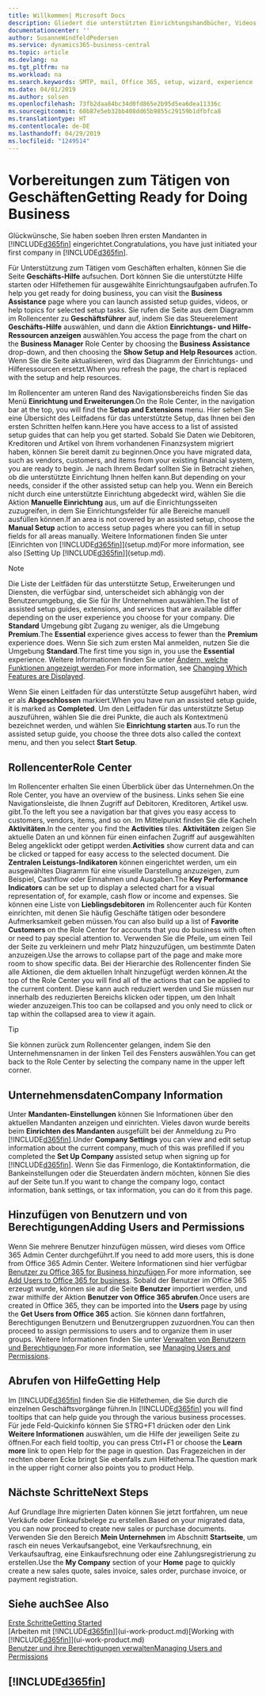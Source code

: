 ```yaml
---
title: Willkommen| Microsoft Docs
description: Gliedert die unterstützten Einrichtungshandbücher, Videos, Hilfethemen, Seiten, die sie verwenden, um Business Central zu nutzen.
documentationcenter: ''
author: SusanneWindfeldPedersen
ms.service: dynamics365-business-central
ms.topic: article
ms.devlang: na
ms.tgt_pltfrm: na
ms.workload: na
ms.search.keywords: SMTP, mail, Office 365, setup, wizard, experience
ms.date: 04/01/2019
ms.author: solsen
ms.openlocfilehash: 73fb2daa84bc34d0fd865e2b95d5ea6dea11336c
ms.sourcegitcommit: 60b87e5eb32bb408dd65b9855c29159b1dfbfca8
ms.translationtype: HT
ms.contentlocale: de-DE
ms.lasthandoff: 04/29/2019
ms.locfileid: "1249514"
---
```

# <a name="getting-ready-for-doing-business"></a><span data-ttu-id="dbdf9-103">Vorbereitungen zum Tätigen von Geschäften</span><span class="sxs-lookup"><span data-stu-id="dbdf9-103">Getting Ready for Doing Business</span></span>
<span data-ttu-id="dbdf9-104">Glückwünsche, Sie haben soeben Ihren ersten Mandanten in [!INCLUDE[d365fin](includes/d365fin_md.md)]  eingerichtet.</span><span class="sxs-lookup"><span data-stu-id="dbdf9-104">Congratulations, you have just initiated your first company in [!INCLUDE[d365fin](includes/d365fin_md.md)].</span></span>

<span data-ttu-id="dbdf9-105">Für Unterstützung zum Tätigen vom Geschäften erhalten, können Sie die Seite **Geschäfts-Hilfe** aufsuchen. Dort können Sie die unterstützte Hilfe starten oder Hilfethemen für ausgewählte Einrichtungsaufgaben aufrufen.</span><span class="sxs-lookup"><span data-stu-id="dbdf9-105">To help you get ready for doing business, you can visit the **Business Assistance** page where you can launch assisted setup guides, videos, or help topics for selected setup tasks.</span></span> <span data-ttu-id="dbdf9-106">Sie rufen die Seite aus dem Diagramm im Rollencenter zu **Geschäftsführer** auf, indem Sie das Steuerelement **Geschäfts-Hilfe** auswählen, und dann die Aktion **Einrichtungs- und Hilfe-Ressourcen anzeigen** auswählen.</span><span class="sxs-lookup"><span data-stu-id="dbdf9-106">You access the page from the chart on the **Business Manager** Role Center by choosing the **Business Assistance** drop-down, and then choosing the **Show Setup and Help Resources** action.</span></span> <span data-ttu-id="dbdf9-107">Wenn Sie die Seite aktualisieren, wird das Diagramm der Einrichtungs- und Hilferessourcen ersetzt.</span><span class="sxs-lookup"><span data-stu-id="dbdf9-107">When you refresh the page, the chart is replaced with the setup and help resources.</span></span>

<span data-ttu-id="dbdf9-108">Im Rollencenter am unteren Rand des Navigationsbereichs finden Sie das Menü **Einrichtung und Erweiterungen**.</span><span class="sxs-lookup"><span data-stu-id="dbdf9-108">On the Role Center, in the navigation bar at the top, you will find the **Setup and Extensions** menu.</span></span> <span data-ttu-id="dbdf9-109">Hier sehen Sie eine Übersicht des Leitfadens für das unterstützte Setup, das Ihnen bei den ersten Schritten helfen kann.</span><span class="sxs-lookup"><span data-stu-id="dbdf9-109">Here you have access to a list of assisted setup guides that can help you get started.</span></span> <span data-ttu-id="dbdf9-110">Sobald Sie Daten wie Debitoren, Kreditoren und Artikel von Ihrem vorhandenen Finanzsystem migriert haben, können Sie bereit damit zu beginnen.</span><span class="sxs-lookup"><span data-stu-id="dbdf9-110">Once you have migrated data, such as vendors, customers, and items from your existing financial system, you are ready to begin.</span></span> <span data-ttu-id="dbdf9-111">Je nach Ihrem Bedarf sollten Sie in Betracht ziehen, ob die unterstützte Einrichtung Ihnen helfen kann.</span><span class="sxs-lookup"><span data-stu-id="dbdf9-111">But depending on your needs, consider if the other assisted setup can help you.</span></span> <span data-ttu-id="dbdf9-112">Wenn ein Bereich nicht durch eine unterstützte Einrichtung abgedeckt wird, wählen Sie die Aktion **Manuelle Einrichtung** aus, um auf die Einrichtungsseiten zuzugreifen, in dem Sie Einrichtungsfelder für alle Bereiche manuell ausfüllen können.</span><span class="sxs-lookup"><span data-stu-id="dbdf9-112">If an area is not covered by an assisted setup, choose the **Manual Setup** action to access setup pages where you can fill in setup fields for all areas manually.</span></span> <span data-ttu-id="dbdf9-113">Weitere Informationen finden Sie unter [Einrichten von [!INCLUDE[d365fin](includes/d365fin_md.md)]](setup.md)</span><span class="sxs-lookup"><span data-stu-id="dbdf9-113">For more information, see also [Setting Up [!INCLUDE[d365fin](includes/d365fin_md.md)]](setup.md).</span></span>

> [!NOTE]  
>   <span data-ttu-id="dbdf9-114">Die Liste der Leitfäden für das unterstützte Setup, Erweiterungen und Diensten, die verfügbar sind, unterscheidet sich abhängig von der Benutzerumgebung, die Sie für Ihr Unternehmen auswählen.</span><span class="sxs-lookup"><span data-stu-id="dbdf9-114">The list of assisted setup guides, extensions, and services that are available differ depending on the user experience you choose for your company.</span></span> <span data-ttu-id="dbdf9-115">Die **Standard** Umgebung gibt Zugang zu weniger, als die Umgebung **Premium**.</span><span class="sxs-lookup"><span data-stu-id="dbdf9-115">The **Essential** experience gives access to fewer than the **Premium** experience does.</span></span> <span data-ttu-id="dbdf9-116">Wenn Sie sich zum ersten Mal anmelden, nutzen Sie die Umgebung **Standard**.</span><span class="sxs-lookup"><span data-stu-id="dbdf9-116">The first time you sign in, you use the **Essential** experience.</span></span> <span data-ttu-id="dbdf9-117">Weitere Informationen finden Sie unter [Ändern, welche Funktionen angezeigt werden](ui-experiences.md).</span><span class="sxs-lookup"><span data-stu-id="dbdf9-117">For more information, see [Changing Which Features are Displayed](ui-experiences.md).</span></span>

<span data-ttu-id="dbdf9-118">Wenn Sie einen Leitfaden für das unterstützte Setup ausgeführt haben, wird er als **Abgeschlossen** markiert.</span><span class="sxs-lookup"><span data-stu-id="dbdf9-118">When you have run an assisted setup guide, it is marked as **Completed**.</span></span> <span data-ttu-id="dbdf9-119">Um den Leitfaden für das unterstützte Setup auszuführen, wählen Sie die drei Punkte, die auch als Kontextmenü bezeichnet werden, und wählen Sie **Einrichtung starten** aus.</span><span class="sxs-lookup"><span data-stu-id="dbdf9-119">To run the assisted setup guide, you choose the three dots also called the context menu, and then you select **Start Setup**.</span></span>

## <a name="role-center"></a><span data-ttu-id="dbdf9-120">Rollencenter</span><span class="sxs-lookup"><span data-stu-id="dbdf9-120">Role Center</span></span>
<span data-ttu-id="dbdf9-121">Im Rollencenter erhalten Sie einen Überblick über das Unternehmen.</span><span class="sxs-lookup"><span data-stu-id="dbdf9-121">On the Role Center, you have an overview of the business.</span></span> <span data-ttu-id="dbdf9-122">Links sehen Sie eine Navigationsleiste, die Ihnen Zugriff auf Debitoren, Kreditoren, Artikel usw. gibt.</span><span class="sxs-lookup"><span data-stu-id="dbdf9-122">To the left you see a navigation bar that gives you easy access to customers, vendors, items, and so on.</span></span> <span data-ttu-id="dbdf9-123">Im Mittelpunkt finden Sie die Kacheln **Aktivitäten**.</span><span class="sxs-lookup"><span data-stu-id="dbdf9-123">In the center you find the **Activities** tiles.</span></span> <span data-ttu-id="dbdf9-124">**Aktivitäten** zeigen Sie aktuelle Daten an und können für einen einfachen Zugriff auf ausgewählten Beleg angeklickt oder getippt werden.</span><span class="sxs-lookup"><span data-stu-id="dbdf9-124">**Activities** show current data and can be clicked or tapped for easy access to the selected document.</span></span> <span data-ttu-id="dbdf9-125">Die **Zentralen Leistungs-Indikatoren** können eingerichtet werden, um ein ausgewähltes Diagramm für eine visuelle Darstellung anzuzeigen, zum Beispiel, Cashflow oder Einnahmen und Ausgaben.</span><span class="sxs-lookup"><span data-stu-id="dbdf9-125">The **Key Performance Indicators** can be set up to display a selected chart for a visual representation of, for example, cash flow or income and expenses.</span></span> <span data-ttu-id="dbdf9-126">Sie können eine Liste von **Lieblingsdebitoren** im Rollencenter auch für Konten einrichten, mit denen Sie häufig Geschäfte tätigen oder besondere Aufmerksamkeit geben müssen.</span><span class="sxs-lookup"><span data-stu-id="dbdf9-126">You can also build up a list of **Favorite Customers** on the Role Center for accounts that you do business with often or need to pay special attention to.</span></span>
<span data-ttu-id="dbdf9-127">Verwenden Sie die Pfeile, um einen Teil der Seite zu verkleinern und mehr Platz hinzuzufügen, um bestimmte Daten anzuzeigen.</span><span class="sxs-lookup"><span data-stu-id="dbdf9-127">Use the arrows to collapse part of the page and make more room to show specific data.</span></span> <span data-ttu-id="dbdf9-128">Bei der Hierarchie des Rollencenter finden Sie alle Aktionen, die dem aktuellen Inhalt hinzugefügt werden können.</span><span class="sxs-lookup"><span data-stu-id="dbdf9-128">At the top of the Role Center you will find all of the actions that can be applied to the current content.</span></span> <span data-ttu-id="dbdf9-129">Diese kann auch reduziert werden und Sie müssen nur innerhalb des reduzierten Bereichs klicken oder tippen, um den Inhalt wieder anzuzeigen.</span><span class="sxs-lookup"><span data-stu-id="dbdf9-129">This too can be collapsed and you only need to click or tap within the collapsed area to view it again.</span></span>

> [!TIP]  
> <span data-ttu-id="dbdf9-130">Sie können zurück zum Rollencenter gelangen, indem Sie den Unternehmensnamen in der linken Teil des Fensters auswählen.</span><span class="sxs-lookup"><span data-stu-id="dbdf9-130">You can get back to the Role Center by selecting the company name in the upper left corner.</span></span>

## <a name="company-information"></a><span data-ttu-id="dbdf9-131">Unternehmensdaten</span><span class="sxs-lookup"><span data-stu-id="dbdf9-131">Company Information</span></span>
<span data-ttu-id="dbdf9-132">Unter **Mandanten-Einstellungen** können Sie Informationen über den aktuellen Mandanten anzeigen und einrichten. Vieles davon wurde bereits beim **Einrichten des Mandanten** ausgefüllt bei der Anmeldung zu Pro [!INCLUDE[d365fin](includes/d365fin_md.md)].</span><span class="sxs-lookup"><span data-stu-id="dbdf9-132">Under **Company Settings** you can view and edit setup information about the current company, much of this was prefilled if you completed the **Set Up Company** assisted setup when signing up for [!INCLUDE[d365fin](includes/d365fin_md.md)].</span></span> <span data-ttu-id="dbdf9-133">Wenn Sie das Firmenlogo, die Kontaktinformation, die Bankeinstellungen oder die Steuerdaten ändern möchten, können Sie dies auf der Seite tun.</span><span class="sxs-lookup"><span data-stu-id="dbdf9-133">If you want to change the company logo, contact information, bank settings, or tax information, you can do it from this page.</span></span>    

## <a name="adding-users-and-permissions"></a><span data-ttu-id="dbdf9-134">Hinzufügen von Benutzern und von Berechtigungen</span><span class="sxs-lookup"><span data-stu-id="dbdf9-134">Adding Users and Permissions</span></span>
<span data-ttu-id="dbdf9-135">Wenn Sie mehrere Benutzer hinzufügen müssen, wird dieses vom Office 365 Admin Center durchgeführt.</span><span class="sxs-lookup"><span data-stu-id="dbdf9-135">If you need to add more users, this is done from Office 365 Admin Center.</span></span> <span data-ttu-id="dbdf9-136">Weitere Informationen sind hier verfügbar [Benutzer zu Office 365 for Business hinzufügen](https://support.office.com/en-us/article/Add-users-to-Office-365-for-business-435ccec3-09dd-4587-9ebd-2f3cad6bc2bc).</span><span class="sxs-lookup"><span data-stu-id="dbdf9-136">For more information, see [Add Users to Office 365 for business](https://support.office.com/en-us/article/Add-users-to-Office-365-for-business-435ccec3-09dd-4587-9ebd-2f3cad6bc2bc).</span></span> <span data-ttu-id="dbdf9-137">Sobald der Benutzer im Office 365 erzeugt wurde, können sie auf die Seite **Benutzer** importiert werden, und zwar mithilfe der Aktion **Benutzer von Office 365 abrufen**.</span><span class="sxs-lookup"><span data-stu-id="dbdf9-137">Once users are created in Office 365, they can be imported into the **Users** page by using the **Get Users from Office 365** action.</span></span> <span data-ttu-id="dbdf9-138">Sie können dann fortfahren, Berechtigungen Benutzern und Benutzergruppen zuzuordnen.</span><span class="sxs-lookup"><span data-stu-id="dbdf9-138">You can then proceed to assign permissions to users and to organize them in user groups.</span></span> <span data-ttu-id="dbdf9-139">Weitere Informationen finden Sie unter [Verwalten von Benutzern und Berechtigungen](ui-how-users-permissions.md).</span><span class="sxs-lookup"><span data-stu-id="dbdf9-139">For more information, see [Managing Users and Permissions](ui-how-users-permissions.md).</span></span>  

## <a name="getting-help"></a><span data-ttu-id="dbdf9-140">Abrufen von Hilfe</span><span class="sxs-lookup"><span data-stu-id="dbdf9-140">Getting Help</span></span>
<span data-ttu-id="dbdf9-141">Im [!INCLUDE[d365fin](includes/d365fin_md.md)] finden Sie die Hilfethemen, die Sie durch die einzelnen Geschäftsvorgänge führen.</span><span class="sxs-lookup"><span data-stu-id="dbdf9-141">In [!INCLUDE[d365fin](includes/d365fin_md.md)] you will find tooltips that can help guide you through the various business processes.</span></span> <span data-ttu-id="dbdf9-142">Für jede Feld-Quickinfo können Sie STRG+F1 drücken oder den Link **Weitere Informationen** auswählen, um die Hilfe der jeweiligen Seite zu öffnen.</span><span class="sxs-lookup"><span data-stu-id="dbdf9-142">For each field tooltip, you can press Ctrl+F1 or choose the **Learn more** link to open Help for the page in question.</span></span> <span data-ttu-id="dbdf9-143">Das Fragezeichen in der rechten oberen Ecke bringt Sie ebenfalls zum Hilfethema.</span><span class="sxs-lookup"><span data-stu-id="dbdf9-143">The question mark in the upper right corner also points you to product Help.</span></span>

## <a name="next-steps"></a><span data-ttu-id="dbdf9-144">Nächste Schritte</span><span class="sxs-lookup"><span data-stu-id="dbdf9-144">Next Steps</span></span>
<span data-ttu-id="dbdf9-145">Auf Grundlage Ihre migrierten Daten können Sie jetzt fortfahren, um neue Verkäufe oder Einkaufsbelege zu erstellen.</span><span class="sxs-lookup"><span data-stu-id="dbdf9-145">Based on your migrated data, you can now proceed to create new sales or purchase documents.</span></span> <span data-ttu-id="dbdf9-146">Verwenden Sie den Bereich **Mein Unternehmen** im Abschnitt **Startseite**, um rasch ein neues Verkaufsangebot, eine Verkaufsrechnung, ein Verkaufsauftrag, eine Einkaufsrechnung oder eine Zahlungsregistrierung zu erstellen.</span><span class="sxs-lookup"><span data-stu-id="dbdf9-146">Use the **My Company** section of your **Home** page to quickly create a new sales quote, sales invoice, sales order, purchase invoice, or payment registration.</span></span>

## <a name="see-also"></a><span data-ttu-id="dbdf9-147">Siehe auch</span><span class="sxs-lookup"><span data-stu-id="dbdf9-147">See Also</span></span>
[<span data-ttu-id="dbdf9-148">Erste Schritte</span><span class="sxs-lookup"><span data-stu-id="dbdf9-148">Getting Started</span></span>](product-get-started.md)  
<span data-ttu-id="dbdf9-149">[Arbeiten mit [!INCLUDE[d365fin](includes/d365fin_md.md)]](ui-work-product.md)</span><span class="sxs-lookup"><span data-stu-id="dbdf9-149">[Working with [!INCLUDE[d365fin](includes/d365fin_md.md)]](ui-work-product.md)</span></span>  
[<span data-ttu-id="dbdf9-150">Benutzer und ihre Berechtigungen verwalten</span><span class="sxs-lookup"><span data-stu-id="dbdf9-150">Managing Users and Permissions</span></span>](ui-how-users-permissions.md)

## [!INCLUDE[d365fin](includes/free_trial_md.md)]  
